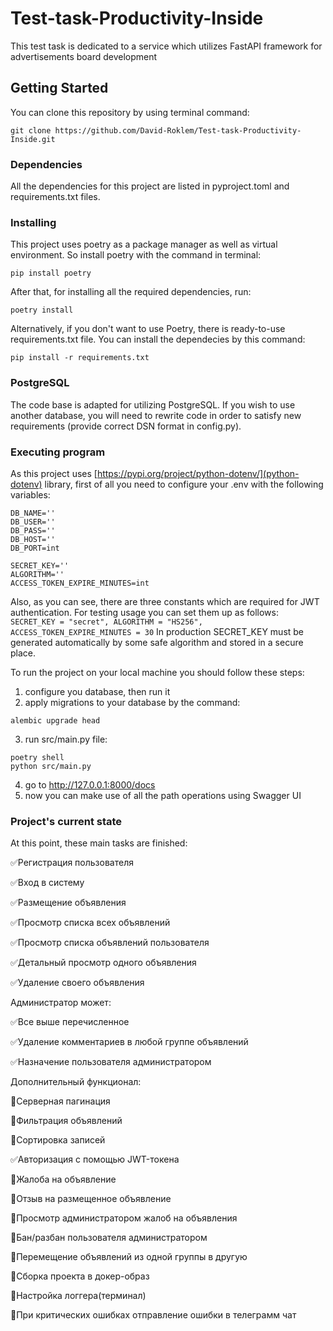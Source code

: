 # Test-task-Productivity-Inside
This test task is dedicated to a service which utilizes FastAPI framework for advertisements board development

## Getting Started
You can clone this repository by using terminal command:
```
git clone https://github.com/David-Roklem/Test-task-Productivity-Inside.git
```

### Dependencies
All the dependencies for this project are listed in pyproject.toml and requirements.txt files.

### Installing
This project uses poetry as a package manager as well as virtual environment. So install poetry with the command in terminal:
```
pip install poetry
```
After that, for installing all the required dependencies, run:
```
poetry install
```
Alternatively, if you don't want to use Poetry, there is ready-to-use requirements.txt file. You can install the dependecies by this command:
```
pip install -r requirements.txt
```

### PostgreSQL
The code base is adapted for utilizing PostgreSQL. If you wish to use another database, you will need to rewrite code in order to satisfy new requirements (provide correct DSN format in config.py).

### Executing program
As this project uses [https://pypi.org/project/python-dotenv/](python-dotenv) library, first of all you need to configure your .env with the following variables:
```
DB_NAME=''
DB_USER=''
DB_PASS=''
DB_HOST=''
DB_PORT=int

SECRET_KEY=''
ALGORITHM=''
ACCESS_TOKEN_EXPIRE_MINUTES=int
```
Also, as you can see, there are three constants which are required for JWT authentication. For testing usage you can set them up as follows: ``` SECRET_KEY = "secret", ALGORITHM = "HS256", ACCESS_TOKEN_EXPIRE_MINUTES = 30 ```
In production SECRET_KEY must be generated automatically by some safe algorithm and stored in a secure place.

To run the project on your local machine you should follow these steps:
1) configure you database, then run it
2) apply migrations to your database by the command:
```
alembic upgrade head
```
3) run src/main.py file:
```
poetry shell
python src/main.py
```
4) go to http://127.0.0.1:8000/docs
5) now you can make use of all the path operations using Swagger UI

### Project's current state
At this point, these main tasks are finished:

✅Регистрация пользователя

✅Вход в систему

✅Размещение объявления

✅Просмотр списка всех объявлений

✅Просмотр списка объявлений пользователя

✅Детальный просмотр одного объявления

✅Удаление своего объявления



Администратор может:

✅Все выше перечисленное

✅Удаление комментариев в любой группе объявлений

✅Назначение пользователя администратором



Дополнительный функционал:

🔭Серверная пагинация

🔭Фильтрация объявлений

🔭Сортировка записей

✅Авторизация с помощью JWT-токена

🔭Жалоба на объявление

🔭Отзыв на размещенное объявление

🔭Просмотр администратором жалоб на объявления

🔭Бан/разбан пользователя администратором		
	
🔭Перемещение объявлений из одной группы в другую

🔭Сборка проекта в докер-образ

🔭Настройка логгера(терминал)

🔭При критических ошибках отправление ошибки в телеграмм чат

